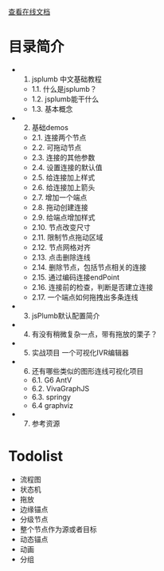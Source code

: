 [查看在线文档](https://wdd.js.org/jsplumb-chinese-tutorial/#/)

# 目录简介


- 1. jsplumb 中文基础教程
  - 1.1. 什么是jsplumb？
  - 1.2. jsplumb能干什么
  - 1.3. 基本概念
- 2. 基础demos
  - 2.1. 连接两个节点
  - 2.2. 可拖动节点
  - 2.3. 连接的其他参数
  - 2.4. 设置连接的默认值
  - 2.5. 给连接加上样式
  - 2.6. 给连接加上箭头
  - 2.7. 增加一个端点
  - 2.8. 拖动创建连接
  - 2.9. 给端点增加样式
  - 2.10. 节点改变尺寸
  - 2.11. 限制节点拖动区域
  - 2.12. 节点网格对齐
  - 2.13. 点击删除连线
  - 2.14. 删除节点，包括节点相关的连接
  - 2.15. 通过编码连接endPoint
  - 2.16. 连接前的检查，判断是否建立连接
  - 2.17. 一个端点如何拖拽出多条连线
- 3. jsPlumb默认配置简介
- 4. 有没有稍微复杂一点，带有拖放的栗子？
- 5. 实战项目 一个可视化IVR编辑器
- 6. 还有哪些类似的图形连线可视化项目
  - 6.1. G6 AntV
  - 6.2. VivaGraphJS
  - 6.3. springy
  - 6.4 graphviz
- 7. 参考资源

# Todolist


- 流程图
- 状态机
- 拖放
- 边缘锚点
- 分级节点
- 整个节点作为源或者目标
- 动态锚点
- 动画
- 分组